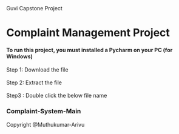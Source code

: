<!DOCTYPE html>
<html lang="en">
<head>
    <meta charset="UTF-8">
    Guvi Capstone Project
</head>
<body>
    <h1>Complaint Management Project</h1>
<h4>To run this project, you must installed a Pycharm on your PC (for Windows)</h4>
Step 1: Download the file<br></br>
Step 2: Extract the file<br></br>
Step3 : Double click the below file name<h3>Complaint-System-Main</h3>
</body>
    
<footer>
    Copyright @Muthukumar-Arivu
</footer>
</html>

